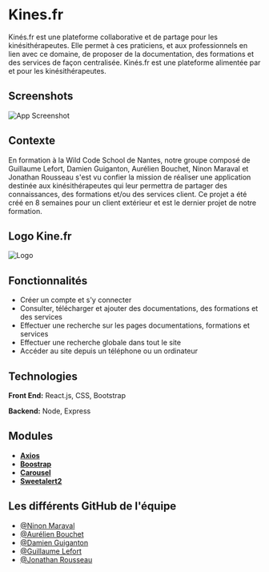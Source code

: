 # Kines.fr

Kinés.fr est une plateforme collaborative et de partage pour les
kinésithérapeutes. Elle permet à ces praticiens, et aux
professionnels en lien avec ce domaine, de proposer de la
documentation, des formations et des services de façon centralisée.
Kinés.fr est une plateforme alimentée par et pour les kinésithérapeutes.

## Screenshots
![App Screenshot](https://cdn.discordapp.com/attachments/816033799979794482/865162313383018526/screen_site_responsive-removebg-preview.png)

## Contexte
En formation à la Wild Code School de Nantes, notre groupe composé de Guillaume Lefort, Damien Guiganton, Aurélien Bouchet, Ninon Maraval et Jonathan Rousseau s'est vu confier la mission de réaliser une application destinée aux kinésithérapeutes qui leur permettra de partager des connaissances, des formations et/ou des services client. 
Ce projet a été créé en 8 semaines pour un client extérieur et est le dernier projet de notre formation.

## Logo Kine.fr

![Logo](https://cdn.discordapp.com/attachments/816033799979794482/865169749759623178/logo_kineservice-removebg-preview.png)

## Fonctionnalités

- Créer un compte et s'y connecter
- Consulter, télécharger et ajouter des documentations, des formations et des services
- Effectuer une recherche sur les pages documentations, formations et services
- Effectuer une recherche globale dans tout le site
- Accéder au site depuis un téléphone ou un ordinateur
  
## Technologies

**Front End:** React.js, CSS, Bootstrap

**Backend:** Node, Express

## Modules

- [**Axios**](https://www.npmjs.com/package//axios)
- [**Boostrap**](https://www.npmjs.com/package/bootstrap)
- [**Carousel**](https://www.npmjs.com/package/react-responsive-carousel)
- [**Sweetalert2**](https://www.npmjs.com/package/sweetalert2)
  
## Les différents GitHub de l'équipe

- [@Ninon Maraval](https://github.com/NinonMaraval)
- [@Aurélien Bouchet](https://github.com/AurelBouchet)
- [@Damien Guiganton](https://github.com/GUIGANTONDamien)
- [@Guillaume Lefort](https://github.com/SirHarveyBix)
- [@Jonathan Rousseau](https://github.com/jonathan-rousseau)



